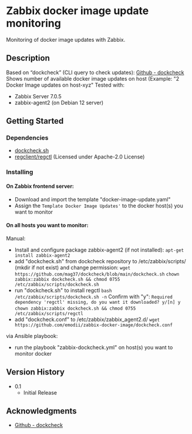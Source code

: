 # Zabbix docker image update monitoring

Monitoring of docker image updates with Zabbix.

## Description

Based on “dockcheck” (CLI query to check updates): [Github - dockcheck](https://github.com/mag37/dockcheck/tree/main)
Shows number of available docker image updates on host (Example: "2 Docker Image updates on host-xyz"
Tested with:
* Zabbix Server 7.0.5
* zabbix-agent2 (on Debian 12 server)

## Getting Started

### Dependencies

* [dockcheck.sh](https://github.com/mag37/dockcheck/blob/main/dockcheck.sh)
* [regclient/regctl](https://github.com/regclient/regclient) (Licensed under Apache-2.0 License) 

### Installing

#### On Zabbix frontend server:
- Download and import the template "docker-image-update.yaml"
- Assign the `Template Docker Image Updates'` to the docker host(s) you want to monitor

#### On all hosts you want to monitor:
Manual:
- Install and configure package zabbix-agent2 (if not installed):
     `apt-get install zabbix-agent2`
- add "dockcheck.sh" from dockcheck repository to /etc/zabbix/scripts/ (mkdir if not exist) and change permission:
      `wget https://github.com/mag37/dockcheck/blob/main/dockcheck.sh`
      `chown zabbix:zabbix dockcheck.sh && chmod 0755 /etc/zabbix/scripts/dockcheck.sh`
- run "dockcheck.sh" to install regctl 
      `bash /etc/zabbix/scripts/dockcheck.sh -n`
      Confirm with "y": `Required dependency 'regctl' missing, do you want it downloaded? y/[n] y`
      `chown zabbix:zabbix dockcheck.sh && chmod 0755 /etc/zabbix/scripts/regctl`
- add "dockcheck.conf" to /etc/zabbix/zabbix_agent2.d/
      `wget https://github.com/emodii/zabbix-docker-image/dockcheck.conf`

via Ansible playbook:
* run the playbook "zabbix-dockcheck.yml" on host(s) you want to monitor docker

## Version History
* 0.1
    * Initial Release

## Acknowledgments
* [Github - dockcheck](https://github.com/mag37/dockcheck/tree/main)
